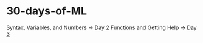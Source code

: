 # 30-days-of-ML

Syntax, Variables, and Numbers → [Day 2](https://github.com/ipshitag/30-days-of-ML/blob/main/exercise-syntax-variables-and-numbers.ipynb)
Functions and Getting Help → [Day 3](https://github.com/ipshitag/30-days-of-ML/blob/main/exercise-functions-and-getting-help.ipynb)
